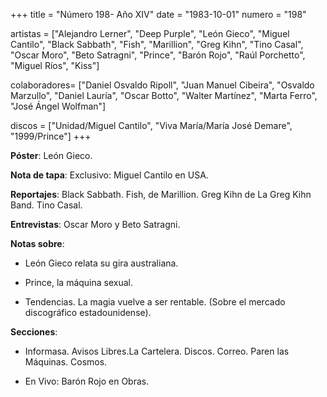 +++
title = "Número 198- Año XIV"
date = "1983-10-01"
numero = "198"

artistas = ["Alejandro Lerner", "Deep Purple", "León Gieco", "Miguel Cantilo", "Black Sabbath", "Fish", "Marillion", "Greg Kihn", "Tino Casal", "Oscar Moro", "Beto Satragni", "Prince", "Barón Rojo", "Raúl Porchetto", "Miguel Ríos", "Kiss"]

colaboradores= ["Daniel Osvaldo Ripoll", "Juan Manuel Cibeira", "Osvaldo Marzullo", "Daniel Lauría", "Oscar Botto", "Walter Martínez", "Marta Ferro", "José Ángel Wolfman"]

discos = ["Unidad/Miguel Cantilo", "Viva María/María José Demare", "1999/Prince"]
+++

**Póster**: León Gieco.

**Nota de tapa**: Exclusivo: Miguel Cantilo en USA.

**Reportajes**: Black Sabbath. Fish, de Marillion. Greg Kihn de La Greg Kihn Band. Tino Casal. 

**Entrevistas**: Oscar Moro y Beto Satragni. 

**Notas sobre**:

- León Gieco relata su gira australiana.

- Prince, la máquina sexual.

- Tendencias. La magia vuelve a ser rentable. (Sobre el mercado discográfico estadounidense).

**Secciones**:

- Informasa. Avisos Libres.La Cartelera. Discos. Correo. Paren las Máquinas. Cosmos. 

- En Vivo: Barón Rojo en Obras. 